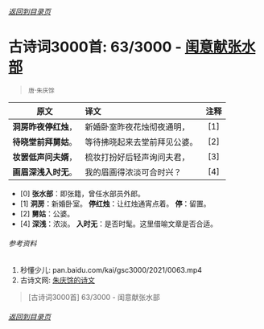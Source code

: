 ###### [返回到目录页](../../gsc3000/index/0001-0100.md)

# 古诗词3000首: 63/3000 - [闺意献张水部](https://so.gushiwen.org/shiwenv_b8d00bf5329b.aspx)
> `唐`·`朱庆馀`

|原文 |译文 |注释 |
|:---:|:----|:---:|
|**洞房昨夜停红烛**，|新婚卧室昨夜花烛彻夜通明，|[1]|
|**待晓堂前拜舅姑**。|等待拂晓起来去堂前拜见公婆。|[2]|
|**妆罢低声问夫婿**，|梳妆打扮好后轻声询问夫君，|[3]|
|**画眉深浅入时无**。|我的眉画得浓淡可合时兴？|[4]|

* [0] **张水部**：即张籍，曾任水部员外郎。
* [1] **洞房**：新婚卧室。
      **停红烛**：让红烛通宵点着。
      **停**：留置。
* [2] **舅姑**：公婆。
* [4] **深浅**：浓淡。
      **入时无**：是否时髦。这里借喻文章是否合适。


###### 参考资料
1. 秒懂少儿: pan.baidu.com/kai/gsc3000/2021/0063.mp4
1. 古诗文网: [朱庆馀的诗文](https://so.gushiwen.org/shiwenv_b8d00bf5329b.aspx)

> [古诗词3000首] 63/3000 - 闺意献张水部

###### [返回到目录页](../../gsc3000/index/0001-0100.md)
